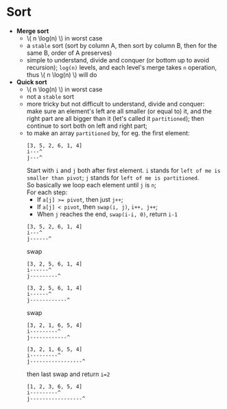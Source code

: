 # Sort

* **Merge sort**
  * \\( n \log(n) \\) in worst case
  * a `stable` sort (sort by column A, then sort by column B, then for the same B, order of A preserves)
  * simple to understand, divide and conquer (or bottom up to avoid recursion); `log(n)` levels, and each level's merge takes `n` operation, thus \\( n \log(n) \\)  will do
* **Quick sort**
  * \\( n \log(n) \\) in worst case
  * not a `stable` sort
  * more tricky but not difficult to understand, divide and conquer: <br>
    make sure an element's left are all smaller (or equal to) it, and the
    right part are all bigger than it (let's called it `partitioned`); then continue to sort both on left and right part;
  * to make an array `partitioned` by, for eg. the first element: <br>
    ```
    [3, 5, 2, 6, 1, 4]
    i---^
    j---^
    ```
    Start with `i` and `j` both after first element.
    `i` stands for `left of me is smaller than pivot`; `j` stands for `left of me is partitioned`. <br>
    So basically we loop each element until `j` is `n`;<br>
    For each step:<br>
      * If `a[j] >= pivot`, then just `j++`;
      * If `a[j] < pivot`, then `swap(i, j)`, `i++, j++`;
      * When `j` reaches the end, `swap(i-i, 0)`, return `i-1`
    ```
    [3, 5, 2, 6, 1, 4]
    i---^
    j------^
    ``` 
    swap
    ```
    [3, 2, 5, 6, 1, 4]
    i------^
    j---------^
    ```
    ```
    [3, 2, 5, 6, 1, 4]
    i------^
    j------------^
    ```
    swap
    ```
    [3, 2, 1, 6, 5, 4]
    i---------^
    j------------^
    ``` 
    ```
    [3, 2, 1, 6, 5, 4]
    i---------^
    j-----------------^
    ```
    then last swap and return `i=2`
    ```
    [1, 2, 3, 6, 5, 4]
    i---------^
    j-----------------^
    ```